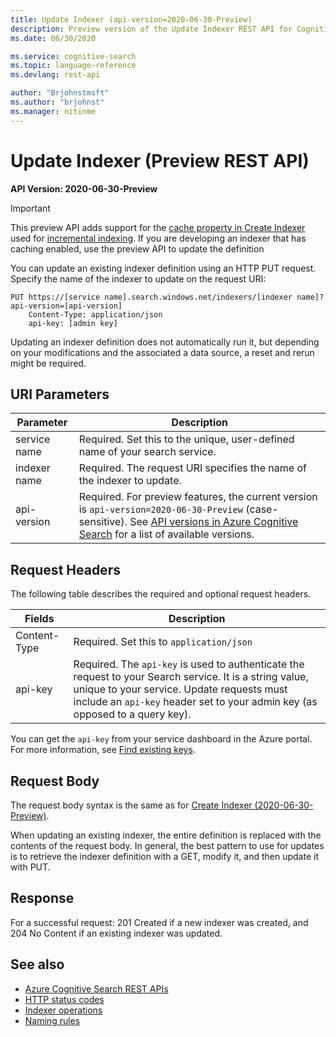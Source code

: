 ```yaml
---
title: Update Indexer (api-version=2020-06-30-Preview)
description: Preview version of the Update Indexer REST API for Cognitive Search.
ms.date: 06/30/2020

ms.service: cognitive-search
ms.topic: language-reference
ms.devlang: rest-api

author: "Brjohnstmsft"
ms.author: "brjohnst"
ms.manager: nitinme
---
```

# Update Indexer (Preview REST API)

**API Version: 2020-06-30-Preview**

> [!Important]
> This preview API adds support for the [cache property in Create Indexer](create-indexer.md) used for [incremental indexing](https://docs.microsoft.com/azure/search/cognitive-search-incremental-indexing-conceptual). If you are developing an indexer that has caching enabled, use the preview API to update the definition

You can update an existing indexer definition using an HTTP PUT request. Specify the name of the indexer to update on the request URI:  

```http
PUT https://[service name].search.windows.net/indexers/[indexer name]?api-version=[api-version]  
    Content-Type: application/json  
    api-key: [admin key]  
```  

Updating an indexer definition does not automatically run it, but depending on your modifications and the associated a data source, a reset and rerun might be required.

## URI Parameters

| Parameter	  | Description  | 
|-------------|--------------|
| service name | Required. Set this to the unique, user-defined name of your search service. |
| indexer name  | Required. The request URI specifies the name of the indexer to update. |
| api-version | Required. For preview features, the current version is `api-version=2020-06-30-Preview` (case-sensitive). See [API versions in Azure Cognitive Search](https://docs.microsoft.com/azure/search/search-api-versions) for a list of available versions.|  

## Request Headers

The following table describes the required and optional request headers.  

|Fields              |Description      |  
|--------------------|-----------------|  
|Content-Type|Required. Set this to `application/json`|  
|api-key|Required. The `api-key` is used to authenticate the request to your Search service. It is a string value, unique to your service. Update requests must include an `api-key` header set to your admin key (as opposed to a query key).|  

You can get the `api-key` from your service dashboard in the Azure portal. For more information, see [Find existing keys](https://docs.microsoft.com/azure/search/search-security-api-keys#find-existing-keys).    

## Request Body

The request body syntax is the same as for [Create Indexer (2020-06-30-Preview)](create-indexer.md).

When updating an existing indexer, the entire definition is replaced with the contents of the request body. In general, the best pattern to use for updates is to retrieve the indexer definition with a GET, modify it, and then update it with PUT.  

## Response

For a successful request: 201 Created if a new indexer was created, and 204 No Content if an existing indexer was updated.  

## See also
  
+ [Azure Cognitive Search REST APIs](../index.md)
+ [HTTP status codes](../http-status-codes.md)
+ [Indexer operations](../indexer-operations.md)
+ [Naming rules](../naming-rules.md)  
